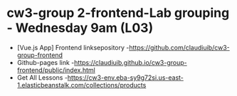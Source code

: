 # cw3-group 2-frontend-Lab grouping - Wednesday 9am (L03)
 - [Vue.js App] Frontend linksepository -https://github.com/claudiuib/cw3-group-frontend
  - Github-pages link -https://claudiuib.github.io/cw3-group-frontend/public/index.html
  - Get All  Lessons  -https://cw3-env.eba-sy9g72si.us-east-1.elasticbeanstalk.com/collections/products
